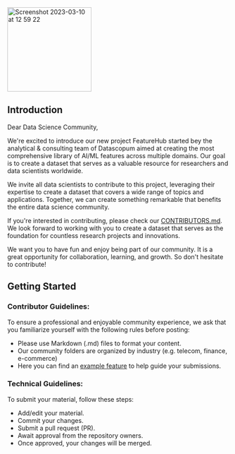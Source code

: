 
<img width="191" alt="Screenshot 2023-03-10 at 12 59 22" src="https://user-images.githubusercontent.com/120475714/224310606-ee6a99db-7b63-4f93-a29f-5b8835d751ec.png">


## Introduction

Dear Data Science Community,

We're excited to introduce our new project FeatureHub started bey the analytical & consulting team of Datascopum aimed at creating the most comprehensive library of AI/ML features across multiple domains. Our goal is to create a dataset that serves as a valuable resource for researchers and data scientists worldwide.

We invite all data scientists to contribute to this project, leveraging their expertise to create a dataset that covers a wide range of topics and applications. Together, we can create something remarkable that benefits the entire data science community.

If you're interested in contributing, please check our [CONTRIBUTORS.md](https://github.com/FeatureHub-AI/Datascopum/blob/main/CONTRIBUTORS.md). We look forward to working with you to create a dataset that serves as the foundation for countless research projects and innovations.

We want you to have fun and enjoy being part of our community. It is a great opportunity for collaboration, learning, and growth. 
So don't hesitate to contribute!

## Getting Started
### Contributor Guidelines:

To ensure a professional and enjoyable community experience, we ask that you familiarize yourself with the following rules before posting:

+ Please use Markdown (.md) files to format your content.
+ Our community folders are organized by industry (e.g. telecom, finance, e-commerce)
+ Here you can find an [example feature](https://github.com/FeatureHub-AI/FeatureHub/blob/main/FEATURE_EXAMPLE.md) to help guide your submissions.


### Technical Guidelines:

To submit your material, follow these steps:

+ Add/edit your material.
+ Commit your changes.
+ Submit a pull request (PR).
+ Await approval from the repository owners.
+ Once approved, your changes will be merged.
